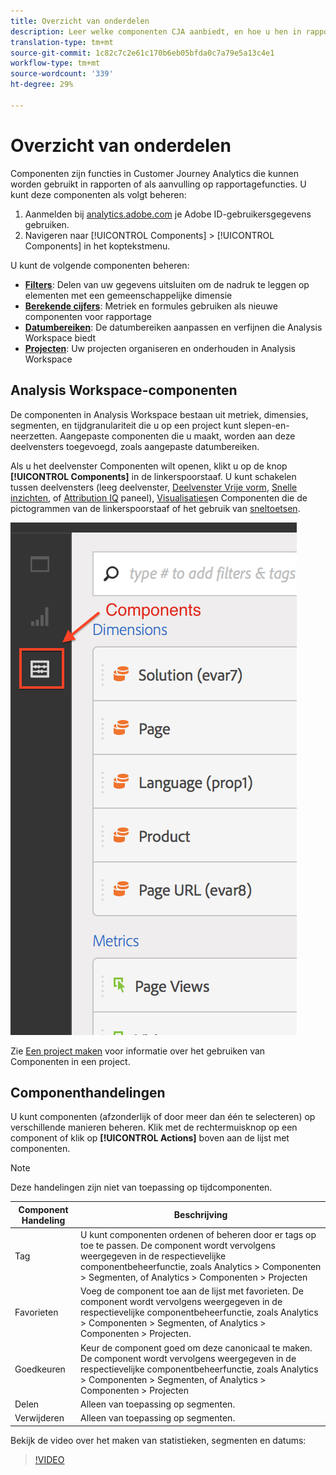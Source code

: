 ```yaml
---
title: Overzicht van onderdelen
description: Leer welke componenten CJA aanbiedt, en hoe u hen in rapportering kunt gebruiken.
translation-type: tm+mt
source-git-commit: 1c82c7c2e61c170b6eb05bfda0c7a79e5a13c4e1
workflow-type: tm+mt
source-wordcount: '339'
ht-degree: 29%

---
```



# Overzicht van onderdelen

Componenten zijn functies in Customer Journey Analytics die kunnen worden gebruikt in rapporten of als aanvulling op rapportagefuncties. U kunt deze componenten als volgt beheren:

1. Aanmelden bij [analytics.adobe.com](https://analytics.adobe.com) je Adobe ID-gebruikersgegevens gebruiken.
2. Navigeren naar [!UICONTROL Components] > [!UICONTROL Components] in het koptekstmenu.

U kunt de volgende componenten beheren:

* [**Filters**](filters/filters-overview.md): Delen van uw gegevens uitsluiten om de nadruk te leggen op elementen met een gemeenschappelijke dimensie
* [**Berekende cijfers**](calc-metrics/calc-metr-overview.md): Metriek en formules gebruiken als nieuwe componenten voor rapportage
* [**Datumbereiken**](date-ranges/overview.md): De datumbereiken aanpassen en verfijnen die Analysis Workspace biedt
* [**Projecten**](/help/analysis-workspace/home.md): Uw projecten organiseren en onderhouden in Analysis Workspace

## Analysis Workspace-componenten

De componenten in Analysis Workspace bestaan uit metriek, dimensies, segmenten, en tijdgranulariteit die u op een project kunt slepen-en-neerzetten. Aangepaste componenten die u maakt, worden aan deze deelvensters toegevoegd, zoals aangepaste datumbereiken.

Als u het deelvenster Componenten wilt openen, klikt u op de knop **[!UICONTROL Components]** in de linkerspoorstaaf. U kunt schakelen tussen deelvensters (leeg deelvenster, [Deelvenster Vrije vorm](/help/analysis-workspace/visualizations/freeform-table.md), [Snelle inzichten](/help/analysis-workspace/c-panels/quickinsight.md), of [Attribution IQ](/help/analysis-workspace/c-panels/attribution.md) paneel), [Visualisaties](/help/analysis-workspace/visualizations/freeform-analysis-visualizations.md)en Componenten die de pictogrammen van de linkerspoorstaaf of het gebruik van [sneltoetsen](/help/analysis-workspace/build-workspace-project/fa-shortcut-keys.md).

![](assets/components.png)

Zie [Een project maken](/help/analysis-workspace/home.md) voor informatie over het gebruiken van Componenten in een project.

## Componenthandelingen

U kunt componenten (afzonderlijk of door meer dan één te selecteren) op verschillende manieren beheren. Klik met de rechtermuisknop op een component of klik op **[!UICONTROL Actions]** boven aan de lijst met componenten.

>[!NOTE]
>
>Deze handelingen zijn niet van toepassing op tijdcomponenten.

| Component Handeling | Beschrijving |
|--- |--- |
| Tag | U kunt componenten ordenen of beheren door er tags op toe te passen. De component wordt vervolgens weergegeven in de respectievelijke componentbeheerfunctie, zoals Analytics > Componenten > Segmenten, of Analytics > Componenten > Projecten |
| Favorieten | Voeg de component toe aan de lijst met favorieten. De component wordt vervolgens weergegeven in de respectievelijke componentbeheerfunctie, zoals Analytics > Componenten > Segmenten, of Analytics > Componenten > Projecten. |
| Goedkeuren | Keur de component goed om deze canonicaal te maken. De component wordt vervolgens weergegeven in de respectievelijke componentbeheerfunctie, zoals Analytics > Componenten > Segmenten, of Analytics > Componenten > Projecten |
| Delen | Alleen van toepassing op segmenten. |
| Verwijderen | Alleen van toepassing op segmenten. |

Bekijk de video over het maken van statistieken, segmenten en datums:

>[!VIDEO](https://video.tv.adobe.com/v/23979)
